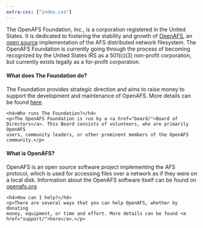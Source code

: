```yaml
---
extra-css: ["index.css"]
---
```


The OpenAFS Foundation, Inc., is a corporation registered in the United States.  It is dedicated to fostering
the stability and growth of [OpenAFS](http://www.openafs.org/), an [open
source](http://opensource.org/) implementation of the AFS distributed network
filesystem. The OpenAFS Foundation is currently going through the process of
becoming recognized by the United States IRS as a 501(c)(3) non-profit
corporation, but currently exists legally as a for-profit corporation.

<div class="index-container">
  <div class="index-box">
    <h4>What does The Foundation do?</h4>
    <p>The Foundation provides strategic direction and aims to raise money to support the development and
    maintenance of OpenAFS. More
    details can be found <a href="about/">here</a>.</p>

    <h4>Who runs The Foundation?</h4>
    <p>The OpenAFS Foundation is run by a <a href="board/">Board of 
    Directors</a>. This Board consists of volunteers, who are primarily OpenAFS
    users, community leaders, or other prominent members of the OpenAFS
    community.</p>
  </div>
  <div class="index-box">
    <h4>What is OpenAFS?</h4>
    <p>OpenAFS is an open source software project implementing the AFS
    protocol, which is used for accessing files over a network as if they were
    on a local disk. Information about the OpenAFS software itself can be found
    on <a href="http://www.openafs.org/">openafs.org</a>.</p>

    <h4>How can I help?</h4>
    <p>There are several ways that you can help OpenAFS, whether by donating
    money, equipment, or time and effort. More details can be found <a
    href="support/">here</a>.</p>
  </div>
</div>

